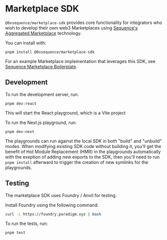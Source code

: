 # Marketplace SDK
`@0xsequence/marketplace-sdk` provides core functionality for integrators who wish to develop their own web3 Marketplaces using [Sequence's Aggregated Marketplace](https://sequence.xyz/marketplaces) technology.

You can install with:

`pnpm install @0xsequence/marketplace-sdk`

For an example Marketplace implementation that leverages this SDK, see [Sequence Marketplace Boilerplate](https://github.com/0xsequence/marketplace-boilerplate).

## Development

To run the development server, run:

`pnpm dev:react`

This will start the React playground, which is a Vite project

To run the Next.js playground, run:

`pnpm dev:next`

The playgrounds can run against the local SDK in both "build" and "unbuild" modes.
When modifying existing SDK code without building it, you'll get the benefit of Hot Module Replacement (HMR) in the playgrounds automatically with the exeption of adding new exports to the SDK, then you'll need to run `pnpm install` afterward to trigger the creation of new symlinks for the playgrounds.

## Testing

The marketplace SDK uses Foundry / Anvil for testing.

Install Foundry using the following command:

```bash
curl -L https://foundry.paradigm.xyz | bash
```

To run the tests, run:

```bash
pnpm test
```

